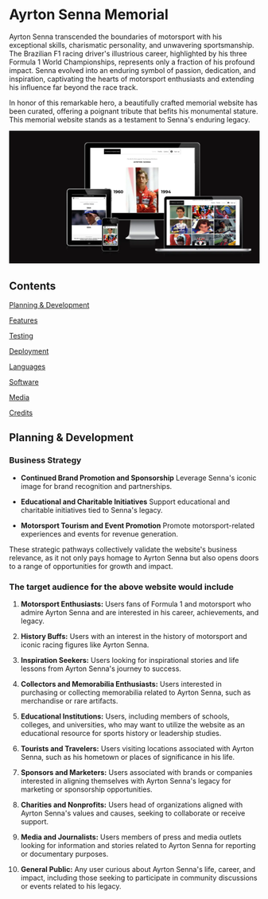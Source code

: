 # Ayrton Senna Memorial

Ayrton Senna transcended the boundaries of motorsport with his exceptional skills, charismatic personality, and unwavering sportsmanship. The Brazilian F1 racing driver's illustrious career, highlighted by his three Formula 1 World Championships, represents only a fraction of his profound impact. Senna evolved into an enduring symbol of passion, dedication, and inspiration, captivating the hearts of motorsport enthusiasts and extending his influence far beyond the race track.

In honor of this remarkable hero, a beautifully crafted memorial website has been curated, offering a poignant tribute that befits his monumental stature. This memorial website stands as a testament to Senna's enduring legacy.

<img src="assets/images/readme/memorial-breakpoints.webp">

## Contents

[Planning & Development](https://github.com/mistersouza/ayrton-senna#planning--development)

[Features](https://github.com/mistersouza/ayrton-senna/README.md#feature)

[Testing](https://github.com/mistersouza/ayrton-senna/README.md/#testing)

[Deployment](https://github.com/mistersouza/ayrton-senna/README.md#deployment)

[Languages](https://github.com/mistersouza/ayrton-senna/README.md#languages)

[Software](https://github.com/mistersouza/ayrton-senna/README.md#software)

[Media](https://github.com/mistersouza/ayrton-senna/README.md#media)

[Credits](https://github.com/mistersouza/ayrton-senna/README.md#credits)

## Planning & Development

### Business Strategy

+ __Continued Brand Promotion and Sponsorship__ Leverage Senna's iconic image for brand recognition and partnerships.

+ __Educational and Charitable Initiatives__ Support educational and charitable initiatives tied to Senna's legacy.

+ __Motorsport Tourism and Event Promotion__ Promote motorsport-related experiences and events for revenue generation.

These strategic pathways collectively validate the website's business relevance, as it not only pays homage to Ayrton Senna but also opens doors to a range of opportunities for growth and impact.


### The target audience for the above website would include

1. __Motorsport Enthusiasts:__ Users fans of Formula 1 and motorsport who admire Ayrton Senna and are interested in his career, achievements, and legacy.

2. __History Buffs:__ Users with an interest in the history of motorsport and iconic racing figures like Ayrton Senna.

3. __Inspiration Seekers:__ Users looking for inspirational stories and life lessons from Ayrton Senna's journey to success.

4. __Collectors and Memorabilia Enthusiasts:__ Users interested in purchasing or collecting memorabilia related to Ayrton Senna, such as merchandise or rare artifacts.

5. __Educational Institutions:__ Users, including members of schools, colleges, and universities, who may want to utilize the website as an educational resource for sports history or leadership studies.

6. __Tourists and Travelers:__ Users visiting locations associated with Ayrton Senna, such as his hometown or places of significance in his life.

7. __Sponsors and Marketers:__ Users associated with brands or companies interested in aligning themselves with Ayrton Senna's legacy for marketing or sponsorship opportunities.

8. __Charities and Nonprofits:__ Users head of organizations aligned with Ayrton Senna's values and causes, seeking to collaborate or receive support.

9. __Media and Journalists:__ Users members of press and media outlets looking for information and stories related to Ayrton Senna for reporting or documentary purposes.

10. __General Public:__ Any user curious about Ayrton Senna's life, career, and impact, including those seeking to participate in community discussions or events related to his legacy.

